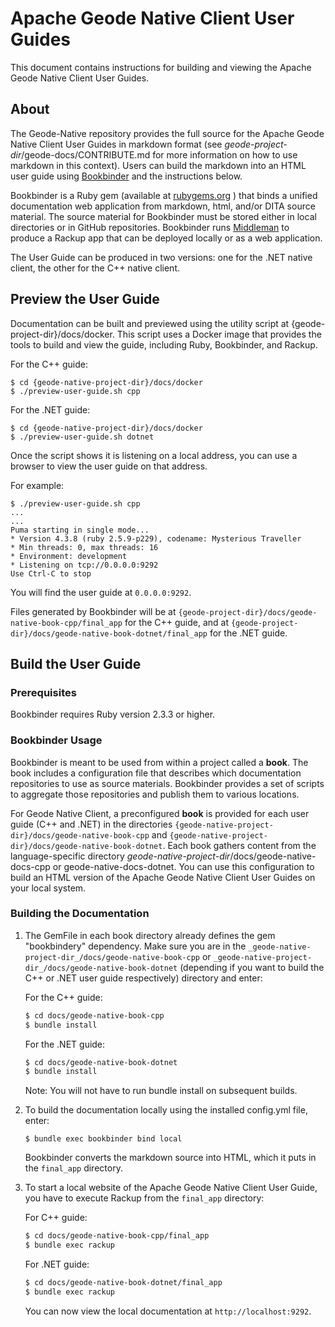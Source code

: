 # Apache Geode Native Client User Guides

This document contains instructions for building and viewing the Apache Geode Native Client User Guides.

<a name="about"></a>
## About

The Geode-Native repository provides the full source for the Apache Geode Native Client User Guides in markdown format (see _geode-project-dir_/geode-docs/CONTRIBUTE.md for more information on how to use markdown in this context). Users can build the markdown into an HTML user guide using [Bookbinder](https://github.com/pivotal-cf/bookbinder) and the instructions below.

Bookbinder is a Ruby gem (available at [rubygems.org](https://rubygems.org/gems/bookbindery/) ) that binds a unified documentation web application from markdown, html, and/or DITA source material. The source material for Bookbinder must be stored either in local directories or in GitHub repositories. Bookbinder runs [Middleman](http://middlemanapp.com/) to produce a Rackup app that can be deployed locally or as a web application.

The User Guide can be produced in two versions: one for the .NET native client, the other for the C++ native client.

## Preview the User Guide

Documentation can be built and previewed using the utility script at {geode-project-dir}/docs/docker. This script uses a Docker image that provides the tools to build and view the guide, including Ruby, Bookbinder, and Rackup.

For the C++ guide:

```
$ cd {geode-native-project-dir}/docs/docker
$ ./preview-user-guide.sh cpp
```

For the .NET guide:

```
$ cd {geode-native-project-dir}/docs/docker
$ ./preview-user-guide.sh dotnet
```

Once the script shows it is listening on a local address, you can use a browser to view the user guide on that address.

For example:

```
$ ./preview-user-guide.sh cpp
...
...
Puma starting in single mode...
* Version 4.3.8 (ruby 2.5.9-p229), codename: Mysterious Traveller
* Min threads: 0, max threads: 16
* Environment: development
* Listening on tcp://0.0.0.0:9292
Use Ctrl-C to stop
```
You will find the user guide at `0.0.0.0:9292`. 

Files generated by Bookbinder will be at `{geode-project-dir}/docs/geode-native-book-cpp/final_app` for the C++ guide, and at `{geode-project-dir}/docs/geode-native-book-dotnet/final_app` for the .NET guide.


## Build the User Guide

### Prerequisites

Bookbinder requires Ruby version 2.3.3 or higher.

### Bookbinder Usage

Bookbinder is meant to be used from within a project called a **book**. The book includes a configuration file that describes which documentation repositories to use as source materials. Bookbinder provides a set of scripts to aggregate those repositories and publish them to various locations.

For Geode Native Client, a preconfigured **book** is provided for each user guide (C++ and .NET) in the directories `{geode-native-project-dir}/docs/geode-native-book-cpp` and `{geode-native-project-dir}/docs/geode-native-book-dotnet`. Each book gathers content from the language-specific directory _geode-native-project-dir_/docs/geode-native-docs-cpp or geode-native-docs-dotnet. You can use this configuration to build an HTML version of the Apache Geode Native Client User Guides on your local system.

### Building the Documentation

1. The GemFile in each book directory already defines the gem "bookbindery" dependency. Make sure you are in the `_geode-native-project-dir_/docs/geode-native-book-cpp` or `_geode-native-project-dir_/docs/geode-native-book-dotnet` (depending if you want to build the C++ or .NET user guide respectively) directory and enter:

   For the C++ guide:
    
   ```bash
   $ cd docs/geode-native-book-cpp
   $ bundle install
   ```

   For the .NET guide:
    
   ```bash
   $ cd docs/geode-native-book-dotnet
   $ bundle install
   ```

   Note: You will not have to run bundle install on subsequent builds.

2. To build the documentation locally using the installed config.yml file, enter:

   ```
   $ bundle exec bookbinder bind local
   ```
   
   Bookbinder converts the markdown source into HTML, which it puts in the `final_app` directory.

3. To start a local website of the Apache Geode Native Client User Guide, you have to execute Rackup from the `final_app` directory:

   For C++ guide:
    
   ```bash
   $ cd docs/geode-native-book-cpp/final_app
   $ bundle exec rackup
   ```

   For .NET guide:
    
   ```bash
   $ cd docs/geode-native-book-dotnet/final_app
   $ bundle exec rackup
   ```

   You can now view the local documentation at `http://localhost:9292`.
